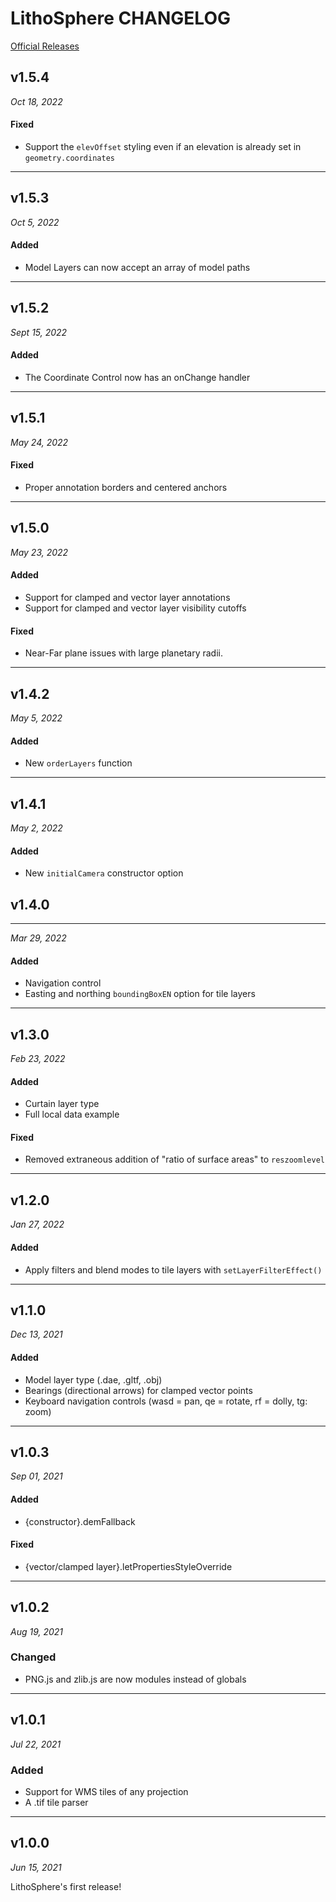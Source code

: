 # LithoSphere CHANGELOG

[Official Releases](https://github.com/NASA-AMMOS/LithoSphere/releases)

## v1.5.4

_Oct 18, 2022_

#### Fixed

-   Support the `elevOffset` styling even if an elevation is already set in `geometry.coordinates`

---

## v1.5.3

_Oct 5, 2022_

#### Added

-   Model Layers can now accept an array of model paths

---

## v1.5.2

_Sept 15, 2022_

#### Added

-   The Coordinate Control now has an onChange handler

---

## v1.5.1

_May 24, 2022_

#### Fixed

-   Proper annotation borders and centered anchors

---

## v1.5.0

_May 23, 2022_

#### Added

-   Support for clamped and vector layer annotations
-   Support for clamped and vector layer visibility cutoffs

#### Fixed

-   Near-Far plane issues with large planetary radii.

---

## v1.4.2

_May 5, 2022_

#### Added

-   New `orderLayers` function

---

## v1.4.1

_May 2, 2022_

#### Added

-   New `initialCamera` constructor option

## v1.4.0

---

_Mar 29, 2022_

#### Added

-   Navigation control
-   Easting and northing `boundingBoxEN` option for tile layers

---

## v1.3.0

_Feb 23, 2022_

#### Added

-   Curtain layer type
-   Full local data example

#### Fixed

-   Removed extraneous addition of "ratio of surface areas" to `reszoomlevel`

---

## v1.2.0

_Jan 27, 2022_

#### Added

-   Apply filters and blend modes to tile layers with `setLayerFilterEffect()`

---

## v1.1.0

_Dec 13, 2021_

#### Added

-   Model layer type (.dae, .gltf, .obj)
-   Bearings (directional arrows) for clamped vector points
-   Keyboard navigation controls (wasd = pan, qe = rotate, rf = dolly, tg: zoom)

---

## v1.0.3

_Sep 01, 2021_

#### Added

-   {constructor}.demFallback

#### Fixed

-   {vector/clamped layer}.letPropertiesStyleOverride

---

## v1.0.2

_Aug 19, 2021_

### Changed

-   PNG.js and zlib.js are now modules instead of globals

---

## v1.0.1

_Jul 22, 2021_

### Added

-   Support for WMS tiles of any projection
-   A .tif tile parser

---

## v1.0.0

_Jun 15, 2021_

LithoSphere's first release!
